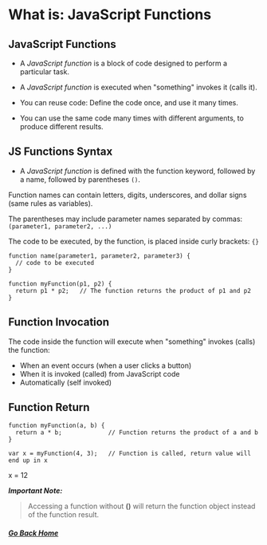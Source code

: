 # What is: JavaScript Functions



## JavaScript Functions

- A _JavaScript function_ is a block of code designed to perform a particular task.

- A _JavaScript function_ is executed when "something" invokes it (calls it).

- You can reuse code: Define the code once, and use it many times.

- You can use the same code many times with different arguments, to produce different results.



## JS Functions Syntax

- A _JavaScript function_ is defined with the function keyword, followed by a name, followed by parentheses `()`.

Function names can contain letters, digits, underscores, and dollar signs (same rules as variables).

The parentheses may include parameter names separated by commas:
`(parameter1, parameter2, ...)`

The code to be executed, by the function, is placed inside curly brackets: `{}`

```
function name(parameter1, parameter2, parameter3) {
  // code to be executed
}
```

```
function myFunction(p1, p2) {
  return p1 * p2;   // The function returns the product of p1 and p2
}
```

## Function Invocation
The code inside the function will execute when "something" invokes (calls) the function:

- When an event occurs (when a user clicks a button)
- When it is invoked (called) from JavaScript code
- Automatically (self invoked)

## Function Return
```
function myFunction(a, b) {
  return a * b;             // Function returns the product of a and b
}

var x = myFunction(4, 3);   // Function is called, return value will end up in x
```
x = 12

**_Important Note:_** 
> Accessing a function without **()** will return the function object instead of the function result.



##### [Go Back Home](README.md)